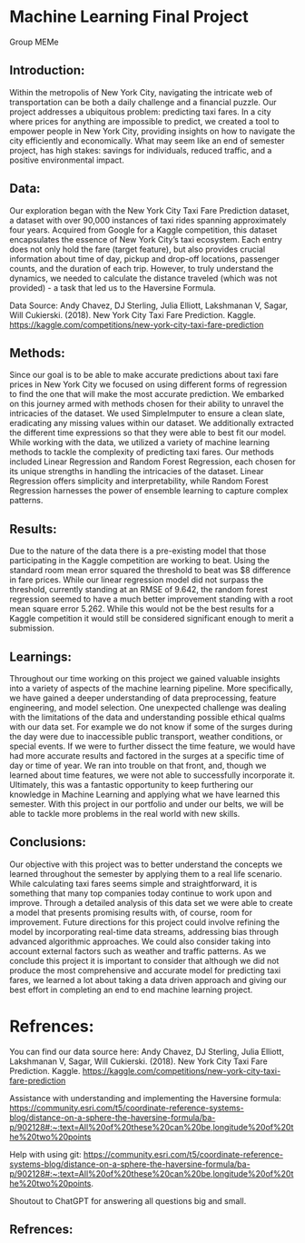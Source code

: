 # Machine Learning Final Project 
Group MEMe

## Introduction:
Within the metropolis of New York City, navigating the intricate web of transportation can be both a daily challenge and a financial puzzle. Our project addresses a ubiquitous problem: predicting taxi fares. In a city where prices for anything are impossible to predict, we created a tool to empower people in New York City, providing insights on how to navigate the city efficiently and economically. What may seem like an end of semester project, has high stakes: savings for individuals, reduced traffic, and a positive environmental impact.

## Data:

Our exploration began with the New York City Taxi Fare Prediction dataset, a dataset with over 90,000 instances of taxi rides spanning approximately four years.  Acquired from Google for a Kaggle competition, this dataset encapsulates the essence of New York City’s taxi ecosystem. Each entry does not only hold the fare (target feature), but also provides crucial information about time of day, pickup and drop-off locations, passenger counts, and the duration of each trip. However, to truly understand the dynamics, we needed to calculate the distance traveled (which was not provided) - a task that led us to the Haversine Formula.

Data Source:
Andy Chavez, DJ Sterling, Julia Elliott, Lakshmanan V, Sagar, Will Cukierski. (2018). New York City Taxi Fare Prediction. Kaggle. https://kaggle.com/competitions/new-york-city-taxi-fare-prediction


## Methods:

Since our goal is to be able to make accurate predictions about taxi fare prices in New York City we focused on using different forms of regression to find the one that will make the most accurate prediction. We embarked on this journey armed with methods chosen for their ability to unravel the intricacies of the dataset. We used SimpleImputer to ensure a clean slate, eradicating any missing values within our dataset. We additionally extracted the different time expressions so that they were able to best fit our model. While working with the data, we utilized a variety of machine learning methods to tackle the complexity of predicting taxi fares. Our methods included Linear Regression and Random Forest Regression, each chosen for its unique strengths in handling the intricacies of the dataset. Linear Regression offers simplicity and interpretability, while Random Forest Regression harnesses the power of ensemble learning to capture complex patterns. 

## Results:

Due to the nature of the data there is a pre-existing model that those participating in the Kaggle competition are working to beat. Using the standard room mean error squared the threshold to beat was $8 difference in fare prices. While our linear regression model did not surpass the threshold, currently standing at an RMSE of 9.642, the random forest regression seemed to have a much better improvement standing with a root mean square error 5.262. While this would not be the best results for a Kaggle competition it would still be considered significant enough to merit a submission. 

## Learnings:


Throughout our time working on this project we gained valuable insights into a variety of aspects of the machine learning pipeline. More specifically, we have gained a deeper understanding of data preprocessing, feature engineering, and model selection. One unexpected challenge was dealing with the limitations of the data and understanding possible ethical qualms with our data set. For example we do not know if some of the surges during the day were due to inaccessible public transport, weather conditions, or special events. If we were to further dissect the time feature, we would have had more accurate results and factored in the surges at a specific time of day or time of year. We ran into trouble on that front, and, though we learned about time features, we were not able to successfully incorporate it. Ultimately, this was a fantastic opportunity to keep furthering our knowledge in Machine Learning and applying what we have learned this semester. With this project in our portfolio and under our belts, we will be able to tackle more problems in the real world with new skills. 


## Conclusions:

Our objective with this project was to better understand the concepts we learned throughout the semester by applying them to a real life scenario. While calculating taxi fares seems simple and straightforward, it is something that many top companies today continue to work upon and improve. Through a detailed analysis of this data set we were able to create a model that presents promising results with, of course, room for improvement. Future directions for this project could involve refining the model by incorporating real-time data streams, addressing bias through advanced algorithmic approaches. We could also consider taking into account external factors such as weather and traffic patterns. As we conclude this project it is important to consider that although we did not produce the most comprehensive and accurate model for predicting taxi fares, we learned a lot about taking a data driven approach and giving our best effort in completing an end to end machine learning project.

# Refrences:

You can find our data source here: 
Andy Chavez, DJ Sterling, Julia Elliott, Lakshmanan V, Sagar, Will Cukierski. (2018). New York City Taxi Fare Prediction. Kaggle. https://kaggle.com/competitions/new-york-city-taxi-fare-prediction


Assistance with understanding and implementing the Haversine formula: https://community.esri.com/t5/coordinate-reference-systems-blog/distance-on-a-sphere-the-haversine-formula/ba-p/902128#:~:text=All%20of%20these%20can%20be,longitude%20of%20the%20two%20points

Help with using git:
https://community.esri.com/t5/coordinate-reference-systems-blog/distance-on-a-sphere-the-haversine-formula/ba-p/902128#:~:text=All%20of%20these%20can%20be,longitude%20of%20the%20two%20points.

Shoutout to ChatGPT for answering all questions big and small. 



## Refrences: 


